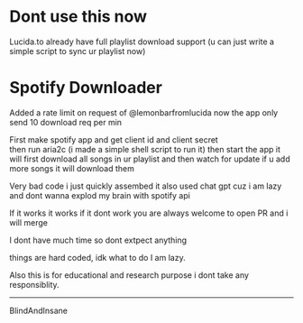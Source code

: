 # Dont use this now
Lucida.to already have full playlist download support (u can just write a simple script to sync ur playlist now)

# Spotify Downloader
Added a rate limit on request of @lemonbarfromlucida now the app only send 10 download req per min

First make spotify app and get client id and client secret<br>
then run aria2c (i made a simple shell script to run it)
then start the app it will first download all songs in ur playlist and then watch for update if u add more songs it will download them


Very bad code i just quickly assembed it also used chat gpt cuz i am lazy and dont wanna explod my brain with spotify api


If it works it works if it dont work you are always welcome to open PR and i will merge


I dont have much time so dont extpect anything

things are hard coded, idk what to do I am lazy.


Also this is for educational and research purpose i dont take any responsiblity.
<hr>

BlindAndInsane
